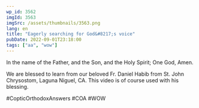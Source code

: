 ```yaml
---
wp_id: 3562
imgId: 3563
imgSrc: /assets/thumbnails/3563.png
lang: en
title: "Eagerly searching for God&#8217;s voice"
pubDate: 2022-09-01T23:18:00
tags: ["aa", "wow"]
---
```

<!-- page: 6 -->

<p>In the name of the Father, and the Son, and the Holy Spirit; One God, Amen.</p>
<p>We are blessed to learn from our beloved Fr. Daniel Habib from St. John Chrysostom, Laguna Niguel, CA. This video is of course used with his blessing.</p>
<p>#CopticOrthodoxAnswers #COA #WOW</p>
